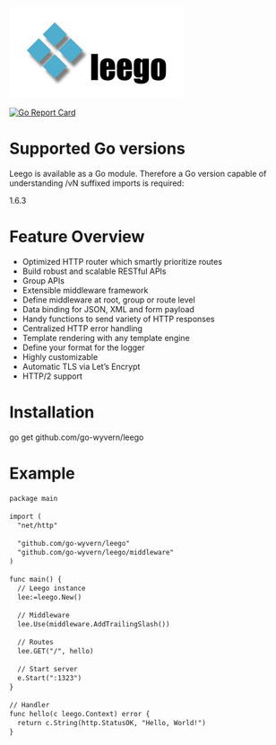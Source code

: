 ![leego](.github/leego.jpeg?raw=true)

[![Go Report Card](https://goreportcard.com/badge/github.com/go-wyvern/leego)](https://goreportcard.com/report/github.com/go-wyvern/leego)

# Supported Go versions

Leego is available as a Go module. Therefore a Go version capable of understanding /vN suffixed imports is required:

1.6.3

# Feature Overview

- Optimized HTTP router which smartly prioritize routes
- Build robust and scalable RESTful APIs
- Group APIs
- Extensible middleware framework
- Define middleware at root, group or route level
- Data binding for JSON, XML and form payload
- Handy functions to send variety of HTTP responses
- Centralized HTTP error handling
- Template rendering with any template engine
- Define your format for the logger
- Highly customizable
- Automatic TLS via Let’s Encrypt
- HTTP/2 support

# Installation

go get github.com/go-wyvern/leego

# Example

```
package main

import (
  "net/http"
  
  "github.com/go-wyvern/leego"
  "github.com/go-wyvern/leego/middleware"
)

func main() {
  // Leego instance
  lee:=leego.New()

  // Middleware
  lee.Use(middleware.AddTrailingSlash())

  // Routes
  lee.GET("/", hello)

  // Start server
  e.Start(":1323")
}

// Handler
func hello(c leego.Context) error {
  return c.String(http.StatusOK, "Hello, World!")
}
```